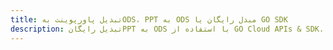 ---title: تبدیل پاورپوینت بهODS، PPT به ODS مبدل رایگان یا GO SDKdescription: تبدیل رایگانPPT به ODS با استفاده از GO Cloud APIs & SDK. همچنین اسناد Microsoft PowerPoint را در Cloud ایجاد، ویرایش و رندر کنید.---